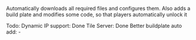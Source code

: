 Automatically downloads all required files and configures them. 
Also adds a build plate and modifies some code, so that players automatically unlock it

Todo:
Dynamic IP support: Done
Tile Server: Done
Better buildplate auto add: -
